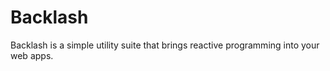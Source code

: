 Backlash
========

Backlash is a simple utility suite that brings reactive programming into your web apps.
